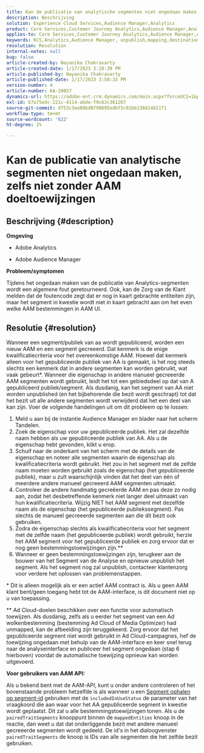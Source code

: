 ```yaml
---
title: Kan de publicatie van analytische segmenten niet ongedaan maken, zelfs niet zonder AAM doeltoewijzingen
description: Beschrijving
solution: Experience Cloud Services,Audience Manager,Analytics
product: Core Services,Customer Journey Analytics,Audience Manager,Analytics
applies-to: Core Services,Customer Journey Analytics,Audience Manager,Analytics
keywords: KCS,Analytics,Audience Manager, unpublish,mapping,destination
resolution: Resolution
internal-notes: null
bug: false
article-created-by: Nayanika Chakravarty
article-created-date: 1/17/2023 3:28:39 PM
article-published-by: Nayanika Chakravarty
article-published-date: 1/17/2023 3:58:33 PM
version-number: 4
article-number: KA-20057
dynamics-url: https://adobe-ent.crm.dynamics.com/main.aspx?forceUCI=1&pagetype=entityrecord&etn=knowledgearticle&id=d63cf899-7b96-ed11-aad1-6045bd006ce9
exl-id: 67a75edc-221c-4114-abde-f9c63c361267
source-git-commit: d753c3ee88bd8790695edbf5c01bb138d14811f1
workflow-type: tm+mt
source-wordcount: '622'
ht-degree: 1%

---
```


# Kan de publicatie van analytische segmenten niet ongedaan maken, zelfs niet zonder AAM doeltoewijzingen

## Beschrijving {#description}


<b>Omgeving</b>

- Adobe Analytics

- Adobe Audience Manager

<b>Probleem/symptomen</b>

Tijdens het ongedaan maken van de publicatie van Analytics-segmenten wordt een algemene fout geretourneerd. Ook, kan de Zorg van de Klant melden dat de foutencode zegt dat er nog in kaart gebrachte entiteiten zijn, maar het segment in kwestie wordt niet in kaart gebracht aan om het even welke AAM bestemmingen in AAM UI.


## Resolutie {#resolution}


Wanneer een segment/publiek van aa wordt gepubliceerd, worden een nieuw AAM en een segment gecreeerd. Dat kenmerk is de enige kwalificatiecriteria voor het overeenkomstige AAM. Hoewel dat kenmerk alleen voor het gepubliceerde publiek van AA is gemaakt, is het nog steeds slechts een kenmerk dat in andere segmenten kan worden gebruikt, wat vaak gebeurt\*. Wanneer die eigenschap in andere manueel gecreeerde AAM segmenten wordt gebruikt, leidt het tot een gebiedsdeel op dat van A gepubliceerd publiek/segment. Als dusdanig, kan het segment van AA niet worden unpublished (en het bijbehorende die bezit wordt geschrapt) tot dat het bezit uit alle andere segmenten wordt verwijderd dat het een deel van kan zijn. Voer de volgende handelingen uit om dit probleem op te lossen:

1. Meld u aan bij de instantie Audience Manager en blader naar het scherm Tandelen.
2. Zoek de eigenschap voor uw gepubliceerde publiek. Het zal dezelfde naam hebben als uw gepubliceerde publiek van AA. Als u de eigenschap hebt gevonden, klikt u erop.
3. Schuif naar de onderkant van het scherm met de details van de eigenschap en noteer alle segmenten waarin de eigenschap als kwalificatiecriteria wordt gebruikt. Het zou in het segment met de zelfde naam moeten worden gebruikt zoals de eigenschap (het gepubliceerde publiek), maar u zult waarschijnlijk vinden dat het deel van één of meerdere andere manueel gecreeerd AAM segmenten uitmaakt.
4. Controleer de andere handmatig gecreëerde AAM en pas deze zo nodig aan, zodat het desbetreffende kenmerk niet langer deel uitmaakt van hun kwalificatiecriteria. Wijzig NIET het AAM segment met dezelfde naam als de eigenschap (het gepubliceerde publiekssegment). Pas slechts de manueel gecreeerde segmenten aan die dit bezit ook gebruiken.
5. Zodra de eigenschap slechts als kwalificatiecriteria voor het segment met de zelfde naam (het gepubliceerde publiek) wordt gebruikt, herzie het AAM segment voor het gepubliceerde publiek en zorg ervoor dat er nog geen bestemmingstoewijzingen zijn.\*\*
6. Wanneer er geen bestemmingstoewijzingen zijn, terugkeer aan de bouwer van het Segment van de Analyse en opnieuw unpublish het segment. Als het segment nog zal unpublish, contacteer klantenzorg voor verdere het oplossen van problemenstappen.


\* Dit is alleen mogelijk als er een actief AAM contract is. Als u geen AAM klant bent/geen toegang hebt tot de AAM-interface, is dit document niet op u van toepassing.

\*\* Ad Cloud-doelen beschikken over een functie voor automatisch toewijzen. Als dusdanig, zelfs als u eerder het segment van een Ad wolkenbestemming (bestemming Ad Cloud of Media Optimizer) had unmapped, kan de afbeelding zijn teruggekeerd. Zorg ervoor dat het gepubliceerde segment niet wordt gebruikt in Ad Cloud-campagnes, hef de toewijzing ongedaan met behulp van de AAM-interface en keer snel terug naar de analyseinterface en publiceer het segment ongedaan (stap 6 hierboven) voordat de automatische toewijzing opnieuw kan worden uitgevoerd.

<b>Voor gebruikers van AAM API:</b>

Als u bekend bent met de AAM-API, kunt u onder andere controleren of het bovenstaande probleem hetzelfde is als wanneer u een [Segment ophalen op segment-id](https://bank.demdex.com/portal/swagger/index.html#/Segments%20API/get_segments__sid_) gebruiken met de `includedInUseStatus` de parameter van het vraagkoord die aan waar voor het AA gepubliceerde segment in kwestie wordt geplaatst. Dit zal u alle bestemmingstoewijzingen tonen. Als u de `pairedTraitSegments` knooppunt binnen de `mappedEntities` knoop in de reactie, dan weet u dat dat onderliggende bezit met andere manueel gecreeerde segmenten wordt gedeeld. De id&#39;s in het dialoogvenster `pairedTraitSegments` de knoop is IDs van alle segmenten die het zelfde bezit gebruiken.
